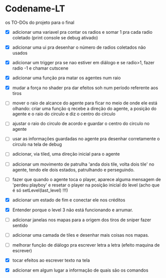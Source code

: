 Codename-LT
================

os TO-DOs do projeto para o final

- [x] adicionar uma variavel pra contar os radios e somar 1 pra cada radio coletado (print console se debug ativado)

- [x] adicionar uma ui pra desenhar o número de radios coletados não usados

- [x] adicionar um trigger pra se nao estiver em diálogo e se radio>1, fazer radio -1 e chamar cutscene

- [x] adicionar uma função pra matar os agentes num raio

- [x] mudar a força no shader pra dar efeitos soh num período referente aos tiros

- [ ] mover o raio de alcance do agente para ficar no meio de onde ele está olhando: criar uma função q recebe a direção do agente, a posição do agente e o raio do circulo e diz o centro do círculo

- [ ] ajustar o raio do circulo de acordo e guardar o centro do circulo no agente

- [ ] usar as informações guardadas no agente pra desenhar corretamente o circulo na tela de debug

- [ ] adicionar, via tiled, uma direção inicial para o agente

- [ ] adicionar um movimento de patrulha 'anda dois tile, volta dois tile' no agente, tendo ele dois estados, patrulhando e perseguindo.

- [ ] fazer que quando o agente toca o player, aparece alguma mensagem de 'perdeu playboy' e resetar o player na posição inicial do level (acho que é só setLevel(last_level) !!!)

- [x] adicionar um estado de fim e conectar ele nos créditos

- [x] Entender porque o level 3 não está funcionando e arrumar.

- [ ] adicionar janelas nos mapas para a origem dos tiros de sniper fazer sentido

- [ ] adicionar uma camada de tiles e desenhar mais coisas nos mapas.

- [ ] melhorar função de diálogo pra escrever letra a letra (efeito maquina de escrever)

- [x] tocar efeitos ao escrever texto na tela

- [x] adicionar em algum lugar a informação de quais são os comandos